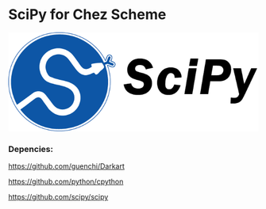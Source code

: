 # SciPy for Chez Scheme

![image](https://github.com/guenchi/SciPy/blob/master/scipy.png)

### Depencies:

https://github.com/guenchi/Darkart

https://github.com/python/cpython

https://github.com/scipy/scipy